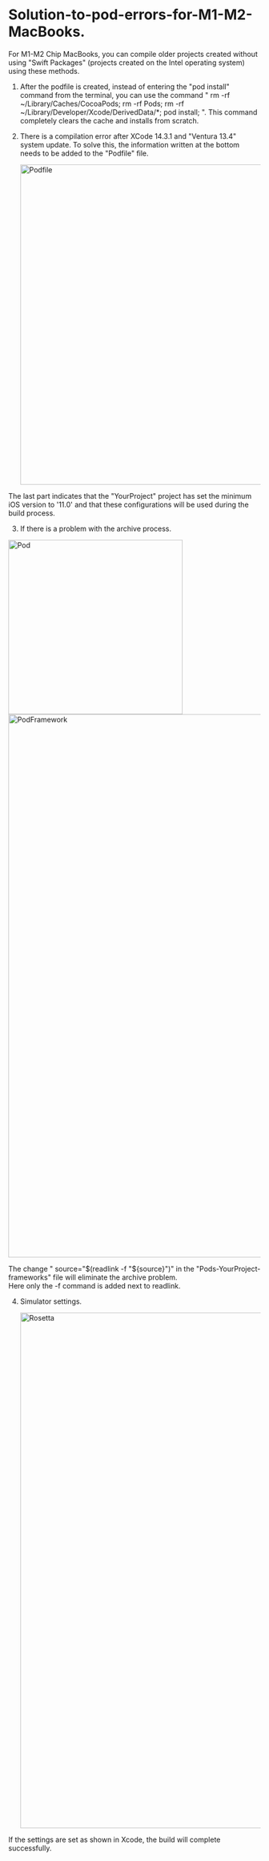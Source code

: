 # Solution-to-pod-errors-for-M1-M2-MacBooks.

  For M1-M2 Chip MacBooks, you can compile older projects created without using "Swift Packages" (projects created on the Intel operating system) using these methods.

1) After the podfile is created, instead of entering the "pod install" command from the terminal, you can use the command " rm -rf ~/Library/Caches/CocoaPods; rm -rf Pods; rm -rf ~/Library/Developer/Xcode/DerivedData/*; pod install; ". This command completely clears the cache and installs from scratch.



2) There is a compilation error after XCode 14.3.1 and "Ventura 13.4" system update. To solve this, the information written at the bottom needs to be added to the "Podfile" file.
  
    <img width="639" alt="Podfile" src="https://github.com/kaanssss/Solution-to-pod-errors-for-M1-M2-MacBooks./assets/74143983/ca8d7c45-915d-4107-b80c-31134bdcd2d2">


  The last part indicates that the "YourProject" project has set the minimum iOS version to '11.0' and that these configurations will be used during the build process.



3) If there is a problem with the archive process.
   
<img width="348" alt="Pod" src="https://github.com/kaanssss/Solution-to-pod-errors-for-M1-M2-MacBooks./assets/74143983/12bae760-c72f-40d4-9b19-2e36c9ed9b58">

<img width="1084" alt="PodFramework" src="https://github.com/kaanssss/Solution-to-pod-errors-for-M1-M2-MacBooks./assets/74143983/f603235a-5994-4006-bd6b-6a2dae634eed">

  The change " source="$(readlink -f "${source}")" in the "Pods-YourProject-frameworks" file will eliminate the archive problem.  
Here only the -f command is added next to readlink.



4) Simulator settings.

   <img width="1029" alt="Rosetta" src="https://github.com/kaanssss/Solution-to-pod-errors-for-M1-M2-MacBooks./assets/74143983/79580ada-8433-44f1-b3f4-9b4df94b90ec">


  If the settings are set as shown in Xcode, the build will complete successfully. 

